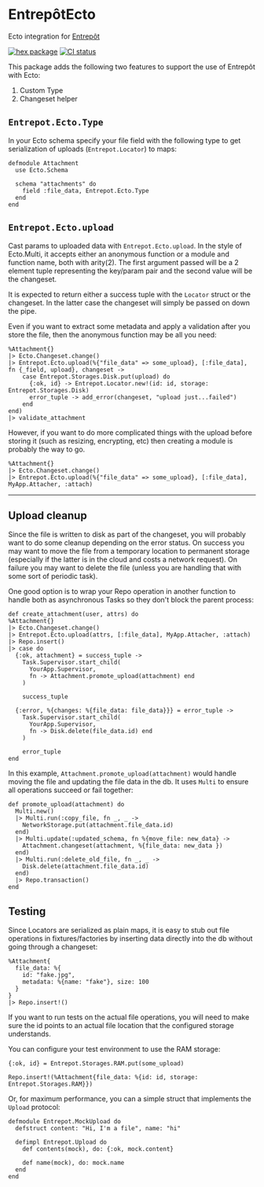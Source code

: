 # EntrepôtEcto

Ecto integration for [Entrepôt](https://github.com/bonfire-networks/entrepot)

[![hex package](https://img.shields.io/hexpm/v/entrepot_ecto.svg)](https://hex.pm/packages/entrepot_ecto)
[![CI status](https://github.com/bonfire-networks/entrepot_ecto/workflows/CI/badge.svg)](https://github.com/bonfire-networks/capsulei_ecto/actions)

This package adds the following two features to support the use of Entrepôt with Ecto:

1. Custom Type
2. Changeset helper

## `Entrepot.Ecto.Type`

In your Ecto schema specify your file field with the following type to get serialization of uploads (`Entrepot.Locator`) to maps:

```
defmodule Attachment
  use Ecto.Schema

  schema "attachments" do
    field :file_data, Entrepot.Ecto.Type
  end
end
```

## `Entrepot.Ecto.upload`

Cast params to uploaded data with `Entrepot.Ecto.upload`. In the style of Ecto.Multi, it accepts either an anonymous function or a module and function name, both with arity(2). The first argument passed will be a 2 element tuple representing the key/param pair and the second value will be the changeset.

It is expected to return either a success tuple with the `Locator` struct or the changeset. In the latter case the changeset will simply be passed on down the pipe.

Even if you want to extract some metadata and apply a validation after you store the file, then the anonymous function may be all you need:

  ```
  %Attachment{}
  |> Ecto.Changeset.change()
  |> Entrepot.Ecto.upload(%{"file_data" => some_upload}, [:file_data], fn {_field, upload}, changeset ->
      case Entrepot.Storages.Disk.put(upload) do
        {:ok, id} -> Entrepot.Locator.new!(id: id, storage: Entrepot.Storages.Disk)
        error_tuple -> add_error(changeset, "upload just...failed")
      end
  end)
  |> validate_attachment

  ```

However, if you want to do more complicated things with the upload before storing it (such as resizing, encrypting, etc) then creating a module is probably the way to go.

  ```
  %Attachment{}
  |> Ecto.Changeset.change()
  |> Entrepot.Ecto.upload(%{"file_data" => some_upload}, [:file_data], MyApp.Attacher, :attach)
  ```
---

## Upload cleanup

Since the file is written to disk as part of the changeset, you will probably want to do some cleanup depending on the error status. On success you may want to move the file from a temporary location to permanent storage (especially if the latter is in the cloud and costs a network request). On failure you may want to delete the file (unless you are handling that with some sort of periodic task).

One good option is to wrap your Repo operation in another function to handle both as asynchronous Tasks so they don't block the parent process:

  ```
  def create_attachment(user, attrs) do
  %Attachment{}
  |> Ecto.Changeset.change()
  |> Entrepot.Ecto.upload(attrs, [:file_data], MyApp.Attacher, :attach)
  |> Repo.insert()
  |> case do
    {:ok, attachment} = success_tuple ->
      Task.Supervisor.start_child(
        YourApp.Supervisor,
        fn -> Attachment.promote_upload(attachment) end
      )

      success_tuple

    {:error, %{changes: %{file_data: file_data}}} = error_tuple ->
      Task.Supervisor.start_child(
        YourApp.Supervisor,
        fn -> Disk.delete(file_data.id) end
      )

      error_tuple
  end
  ```

In this example, `Attachment.promote_upload(attachment)` would handle moving the file and updating the file data in the db. It uses `Multi` to ensure all operations succeed or fail together:

  ```
  def promote_upload(attachment) do
    Multi.new()
    |> Multi.run(:copy_file, fn _, _ ->
      NetworkStorage.put(attachment.file_data.id)
    end)
    |> Multi.update(:updated_schema, fn %{move_file: new_data} ->
      Attachment.changeset(attachment, %{file_data: new_data })
    end)
    |> Multi.run(:delete_old_file, fn _, _ ->
      Disk.delete(attachment.file_data.id)
    end)
    |> Repo.transaction()
  end
  ```

## Testing

Since Locators are serialized as plain maps, it is easy to stub out file operations in fixtures/factories by inserting data directly into the db without going through a changeset:

  ```
  %Attachment{
    file_data: %{
      id: "fake.jpg",
      metadata: %{name: "fake"}, size: 100
    }
  }
  |> Repo.insert!()
  ```

If you want to run tests on the actual file operations, you will need to make sure the id points to an actual file location that the configured storage understands.

You can configure your test environment to use the RAM storage:

  ```
  {:ok, id} = Entrepot.Storages.RAM.put(some_upload)

  Repo.insert!(%Attachment{file_data: %{id: id, storage: Entrepot.Storages.RAM}})
  ```

Or, for maximum performance, you can a simple struct that implements the `Upload` protocol:

  ```
  defmodule Entrepot.MockUpload do
    defstruct content: "Hi, I'm a file", name: "hi"

    defimpl Entrepot.Upload do
      def contents(mock), do: {:ok, mock.content}

      def name(mock), do: mock.name
    end
  end
  ```
